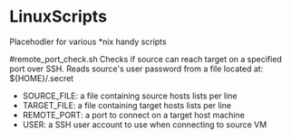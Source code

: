 LinuxScripts
============
Placehodler for various *nix handy scripts

#remote_port_check.sh
Checks if source can reach target on a specified port over SSH. Reads source's user password from a file located at: ${HOME}/.secret

- SOURCE_FILE: a file containing source hosts lists per line
- TARGET_FILE: a file containing target hosts lists per line
- REMOTE_PORT:  a port to connect on a target host machine
- USER: a SSH user account to use when connecting to source VM
